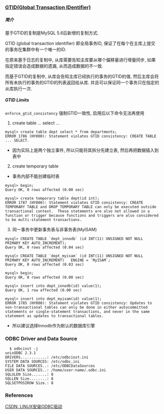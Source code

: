 
### [GTID(Global Transaction IDentifier)](https://blog.csdn.net/solarison/article/details/60468505)
##### __简介__
基于GTID的复制是MySQL 5.6后新增的复制方式.

GTID (global transaction identifier) 即全局事务ID, 保证了在每个在主库上提交的事务在集群中有一个唯一的ID.

在原来基于日志的复制中, 从库需要告知主库要从哪个偏移量进行增量同步, 如果指定错误会造成数据的遗漏, 从而造成数据的不一致.

而基于GTID的复制中, 从库会告知主库已经执行的事务的GTID的值, 然后主库会将所有未执行的事务的GTID的列表返回给从库. 并且可以保证同一个事务只在指定的从库执行一次.

##### __GTID Limits__
`enforce_gtid_consistency` 强制GTID一致性, 启用后以下命令无法再使用

1. create table … select …

```
mysql> create table dept select * from departments;
ERROR 1786 (HY000): Statement violates GTID consistency: CREATE TABLE ... SELECT.
```
* 因为实际上是两个独立事件, 所以只能将其拆分先建立表, 然后再把数据插入到表中

2. create temporary table

* 事务内部不能创建临时表
```
mysql> begin;
Query OK, 0 rows affected (0.00 sec)

mysql> create temporary table dept(id int);
ERROR 1787 (HY000): Statement violates GTID consistency: CREATE TEMPORARY TABLE and DROP TEMPORARY TABLE can only be executed outside transactional context.  These statements are also not allowed in a function or trigger because functions and triggers are also considered to be multi-statement transactions.
```

3. 同一事务中更新事务表与非事务表(MyISAM)

```
mysql> CREATE TABLE `dept_innodb` (id INT(11) UNSIGNED NOT NULL PRIMARY KEY AUTO_INCREMENT);
Query OK, 0 rows affected (0.04 sec)

mysql> CREATE TABLE `dept_myisam` (id INT(11) UNSIGNED NOT NULL PRIMARY KEY AUTO_INCREMENT)   ENGINE = `MyISAM`;
Query OK, 0 rows affected (0.03 sec)

mysql> begin;
Query OK, 0 rows affected (0.00 sec)

mysql> insert into dept_innodb(id) value(1);
Query OK, 1 row affected (0.00 sec)

mysql> insert into dept_myisam(id) value(1);
ERROR 1785 (HY000): Statement violates GTID consistency: Updates to non-transactional tables can only be done in either autocommitted statements or single-statement transactions, and never in the same statement as updates to transactional tables.
```

* 所以建议选择Innodb作为默认的数据库引擎


### ODBC Driver and Data Source
```
  $ odbcinst -j
unixODBC 2.3.1
DRIVERS............: /etc/odbcinst.ini
SYSTEM DATA SOURCES: /etc/odbc.ini
FILE DATA SOURCES..: /etc/ODBCDataSources
USER DATA SOURCES..: /home/user-name/.odbc.ini
SQLULEN Size.......: 8
SQLLEN Size........: 8
SQLSETPOSIROW Size.: 8
```


### References
[CSDN: LINUX安装ODBC驱动](https://blog.csdn.net/dongweizu33/article/details/54616258)<br/>
[]()<br/>
[]()<br/>
[]()<br/>
[]()<br/>
